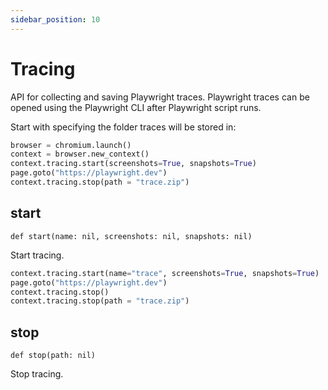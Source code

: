 ```yaml
---
sidebar_position: 10
---
```


# Tracing

API for collecting and saving Playwright traces. Playwright traces can be opened using the Playwright CLI after
Playwright script runs.

Start with specifying the folder traces will be stored in:

```python sync title=example_a767dfb400d98aef50f2767b94171d23474ea1ac1cf9b4d75d412936208e652d.py
browser = chromium.launch()
context = browser.new_context()
context.tracing.start(screenshots=True, snapshots=True)
page.goto("https://playwright.dev")
context.tracing.stop(path = "trace.zip")

```



## start

```
def start(name: nil, screenshots: nil, snapshots: nil)
```

Start tracing.

```python sync title=example_e611abc8b1066118d0c87eae1bbbb08df655f36d50a94402fc56b8713150997b.py
context.tracing.start(name="trace", screenshots=True, snapshots=True)
page.goto("https://playwright.dev")
context.tracing.stop()
context.tracing.stop(path = "trace.zip")

```



## stop

```
def stop(path: nil)
```

Stop tracing.
